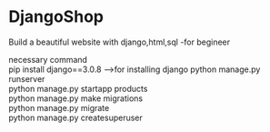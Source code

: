 # DjangoShop
Build a beautiful website with django,html,sql -for begineer 

necessary command <br />
pip install django==3.0.8  -->for installing django
python manage.py runserver  	
python manage.py startapp products	
python manage.py make migrations	
python manage.py migrate	
python manage.py createsuperuser 	
